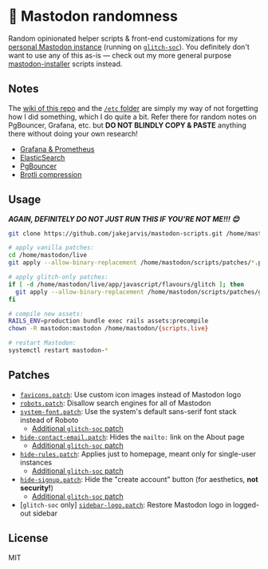 # 🦣 Mastodon randomness

Random opinionated helper scripts & front-end customizations for my [personal Mastodon instance](https://fediverse.jarv.is/about) (running on [`glitch-soc`](https://github.com/glitch-soc/mastodon)). You definitely don't want to use any of this as-is — check out my more general purpose [mastodon-installer](https://github.com/jakejarvis/mastodon-installer) scripts instead.

## Notes

The [wiki of this repo](https://github.com/jakejarvis/mastodon-scripts/wiki) and the [`/etc` folder](etc/) are simply my way of not forgetting how I did something, which I do quite a bit. Refer there for random notes on PgBouncer, Grafana, etc. but **DO NOT BLINDLY COPY & PASTE** anything there without doing your own research!

- [Grafana & Prometheus](https://github.com/jakejarvis/mastodon-scripts/wiki/Prometheus-&-Grafana)
- [ElasticSearch](https://github.com/jakejarvis/mastodon-scripts/wiki/ElasticSearch)
- [PgBouncer](https://github.com/jakejarvis/mastodon-scripts/wiki/Postgres-&-PgBouncer)
- [Brotli compression](https://github.com/jakejarvis/mastodon-scripts/wiki/Brotli-compression-for-nginx)

## Usage

***AGAIN, DEFINITELY DO NOT JUST RUN THIS IF YOU'RE NOT ME!!! 😊***

```sh
git clone https://github.com/jakejarvis/mastodon-scripts.git /home/mastodon/scripts

# apply vanilla patches:
cd /home/mastodon/live
git apply --allow-binary-replacement /home/mastodon/scripts/patches/*.patch

# apply glitch-only patches:
if [ -d /home/mastodon/live/app/javascript/flavours/glitch ]; then
  git apply --allow-binary-replacement /home/mastodon/scripts/patches/glitch/*.patch
fi

# compile new assets:
RAILS_ENV=production bundle exec rails assets:precompile
chown -R mastodon:mastodon /home/mastodon/{scripts,live}

# restart Mastodon:
systemctl restart mastodon-*
```

## Patches

- [`favicons.patch`](patches/favicons.patch): Use custom icon images instead of Mastodon logo
- [`robots.patch`](patches/robots.patch): Disallow search engines for all of Mastodon
- [`system-font.patch`](patches/system-font.patch): Use the system's default sans-serif font stack instead of Roboto
  - [Additional `glitch-soc` patch](patches/glitch/system-font.patch)
- [`hide-contact-email.patch`](patches/hide-contact-email.patch): Hides the `mailto:` link on the About page
  - [Additional `glitch-soc` patch](patches/glitch/hide-contact-email.patch)
- [`hide-rules.patch`](patches/hide-rules.patch): Applies just to homepage, meant only for single-user instances
  - [Additional `glitch-soc` patch](patches/glitch/hide-rules.patch)
- [`hide-signup.patch`](patches/hide-signup.patch): Hide the "create account" button (for aesthetics, **not security!**)
  - [Additional `glitch-soc` patch](patches/glitch/hide-signup.patch)
- [`glitch-soc` only] [`sidebar-logo.patch`](patches/glitch/sidebar-logo.patch): Restore Mastodon logo in logged-out sidebar

## License

MIT
